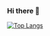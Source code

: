 ### Hi there 👋

[![Top Langs](https://github-readme-stats.vercel.app/api/top-langs/?username=Sadaananth)](https://github.com/anuraghazra/github-readme-stats)
